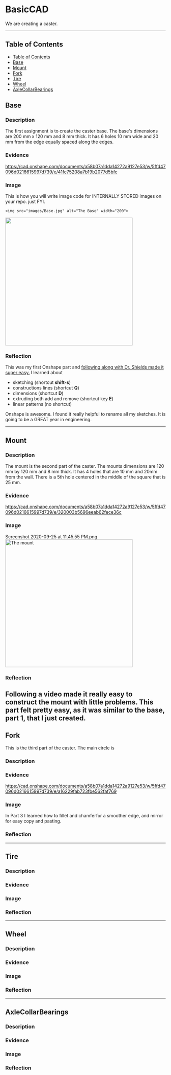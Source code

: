 # BasicCAD

We are creating a caster.

---
## Table of Contents
* [Table of Contents](#Table-of-Contents)
* [Base](#Base)
* [Mount](#Mount)
* [Fork](#Fork)
* [Tire](#Tire)
* [Wheel](#Wheel)
* [AxleCollarBearings](#AxleCollarBearings)

## Base

### Description

The first assignment is to create the caster base.  The base's dimensions are 200 mm x 120 mm and 8 mm thick.  It has 6 holes 10 mm wide and 20 mm from the edge equally spaced along the edges.

### Evidence
https://cad.onshape.com/documents/a58b07a1dda14272a9127e53/w/5ffd47096d0216615997d739/e/41fc75208a7b19b2077d5bfc

### Image
This is how you will write image code for INTERNALLY STORED images on your repo.   just FYI.
~~~
<img src="images/Base.jpg" alt="The Base" width="200">
~~~
<img src="https://github.com/OneCHSEngr/BasicCAD/blob/master/images/Base.jpg" width="400">

### Reflection

This was my first Onshape part and [following along with Dr. Shields made it super easy.](https://www.youtube.com/watch?v=93BFUD-HAG8&feature=emb_title&scrlybrkr=5670f0b4)  I learned about 
* sketching (shortcut **shift-s**)
* constructions lines (shortcut **Q**)
* dimensions (shortcut **D**)
* extruding both add and remove (shortcut key **E**)
* linear patterns (no shortcut)

Onshape is awesome.  I found it really helpful to rename all my sketches.  It is going to be a GREAT year in engineering.

---


## Mount

### Description
The mount is the second part of the caster. The mounts dimensions are 120 mm by 120 mm and 8 mm thick. It has 4 holes that are 10 mm and 20mm from the wall. There is a 5th hole centered in the middle of the square that is 25 mm. 
### Evidence
https://cad.onshape.com/documents/a58b07a1dda14272a9127e53/w/5ffd47096d0216615997d739/e/320003b5696eeab62fece36c
### Image

Screenshot 2020-09-25 at 11.45.55 PM.png
<img src="Screenshot 2020-09-25 at 11.45.55 PM.png" alt="The mount" width="400">

### Reflection
Following a video made it really easy to construct the mount with little problems. This part felt pretty easy, as it was similar to the base, part 1, that I just created. 
---


## Fork
This is the third part of the caster. The main circle is 
### Description

### Evidence
https://cad.onshape.com/documents/a58b07a1dda14272a9127e53/w/5ffd47096d0216615997d739/e/a16229fab723fbe562faf769
### Image
In Part 3 I learned how to fillet and chamferfor a smoother edge, and mirror for easy copy and pasting.
### Reflection

---


## Tire

### Description

### Evidence

### Image

### Reflection

---


## Wheel

### Description

### Evidence

### Image

### Reflection

---


## AxleCollarBearings

### Description

### Evidence

### Image

### Reflection
